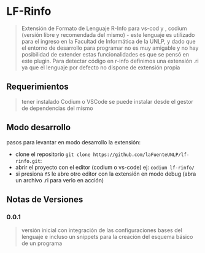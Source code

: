 # LF-Rinfo

> Extensión de Formato de Lenguaje R-Info para vs-cod y , codium (versión libre y recomendada del mismo) - este lenguaje es utilizado para el ingreso en la Facultad de Informática de la UNLP, y dado que el entorno de desarrollo para programar no es muy amigable y no hay posibilidad de extender estas funcionalidades es que se pensó en este plugin. Para detectar código en r-info definimos una extensión .ri ya que el lenguaje por defecto no dispone de extensión propia



## Requerimientos

> tener instalado Codium o VSCode 
se puede instalar desde el gestor de dependencias del mismo

## Modo desarrollo

pasos para levantar en modo desarrollo la extensión:

* clone el repositorio `git clone https://github.com/laFuenteUNLP/lf-rinfo.git`:
* abrir el proyecto con el editor (codium o vs-code) ej: `codium lf-rinfo/ `
* si presiona `f5` le abre otro editor con la extensión en modo debug (abra un archivo  .ri para verlo en acción)

## Notas de Versiones

### 0.0.1

> versión inicial con integración de las configuraciones bases del lenguaje e incluso un snippets para la creación del esquema básico de un programa
